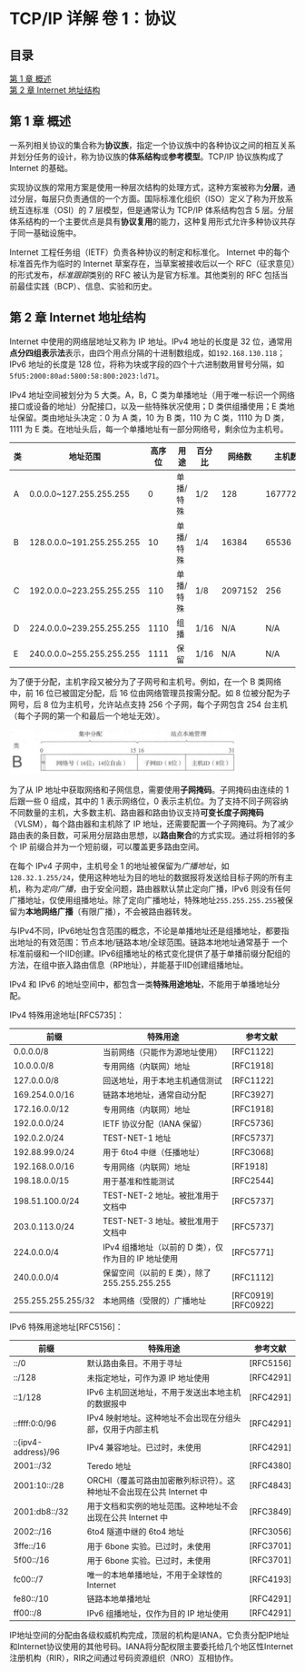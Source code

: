 # TCP/IP 详解 卷 1：协议

## 目录

[第 1 章 概述](#第-1-章-概述)  
[第 2 章 Internet 地址结构](#第-2-章-internet-地址结构)

## 第 1 章 概述

一系列相关协议的集合称为**协议族**，指定一个协议族中的各种协议之间的相互关系并划分任务的设计，称为协议族的**体系结构**或**参考模型**。TCP/IP 协议族构成了 Internet 的基础。

实现协议族的常用方案是使用一种层次结构的处理方式，这种方案被称为**分层**，通过分层，每层只负责通信的一个方面。国际标准化组织（ISO）定义了称为开放系统互连标准（OSI）的 7 层模型，但是通常认为 TCP/IP 体系结构包含 5 层。分层体系结构的一个主要优点是具有**协议复用**的能力，这种复用形式允许多种协议共存于同一基础设施中。

Internet 工程任务组（IETF）负责各种协议的制定和标准化。 Internet 中的每个标准首先作为临时的 Internet 草案存在，当草案被接收后以一个 RFC（征求意见）的形式发布，*标准跟踪*类别的 RFC 被认为是官方标准。其他类别的 RFC 包括当前最佳实践（BCP）、信息、实验和历史。

## 第 2 章 Internet 地址结构

Internet 中使用的网络层地址又称为 IP 地址。IPv4 地址的长度是 32 位，通常用**点分四组表示法**表示，由四个用点分隔的十进制数组成，如`192.168.130.118`；IPv6 地址的长度是 128 位，将称为块或字段的四个十六进制数用冒号分隔，如`5fU5:2000:80ad:5800:58:800:2023:ld71`。

IPv4 地址空间被划分为 5 大类。A，B，C 类为单播地址（用于唯一标识一个网络接口或设备的地址）分配接口，以及一些特殊状况使用；D 类供组播使用；E 类地址保留。类由地址头决定：0 为 A 类，10 为 B 类，110 为 C 类，1110 为 D 类，1111 为 E 类。在地址头后，每一个单播地址有一部分网络号，剩余位为主机号。

| 类  | 地址范围                  | 高序位 | 用途      | 百分比 | 网络数  | 主机数   |
| --- | ------------------------- | ------ | --------- | ------ | ------- | -------- |
| A   | 0.0.0.0~127.255.255.255   | 0      | 单播/特殊 | 1/2    | 128     | 16777216 |
| B   | 128.0.0.0~191.255.255.255 | 10     | 单播/特殊 | 1/4    | 16384   | 65536    |
| C   | 192.0.0.0~223.255.255.255 | 110    | 单播/特殊 | 1/8    | 2097152 | 256      |
| D   | 224.0.0.0~239.255.255.255 | 1110   | 组播      | 1/16   | N/A     | N/A      |
| E   | 240.0.0.0~255.255.255.255 | 1111   | 保留      | 1/16   | N/A     | N/A      |

为了便于分配，主机字段又被分为了子网号和主机号。例如，在一个 B 类网络中，前 16 位已被固定分配，后 16 位由网络管理员按需分配。如 8 位被分配为子网号，后 8 位为主机号，允许站点支持 256 个子网，每个子网包含 254 台主机（每个子网的第一个和最后一个地址无效）。

<img src="img/1-1.png" width=400>

为了从 IP 地址中获取网络和子网信息，需要使用**子网掩码**。子网掩码由连续的 1 后跟一些 0 组成，其中的 1 表示网络位，0 表示主机位。为了支持不同子网容纳不同数量的主机，大多数主机、路由器和路由协议支持**可变长度子网掩码**（VLSM），每个路由器和主机除了 IP 地址，还需要配置一个子网掩码。为了减少路由表的条目数，可采用分层路由思想，以**路由聚合**的方式实现。通过将相邻的多个 IP 前缀合并为一个短前缀，可以覆盖更多路由空间。

在每个 IPv4 子网中，主机号全 1 的地址被保留为*广播地址*，如`128.32.1.255/24`，使用这种地址为目的地址的数据报将发送给目标子网的所有主机，称为*定向广播*，由于安全问题，路由器默认禁止定向广播，IPv6 则没有任何广播地址，仅使用组播地址。除了定向广播地址，特殊地址`255.255.255.255`被保留为**本地网络广播**（有限广播），不会被路由器转发。

与IPv4不同，IPv6地址包含范围的概念，不论是单播地址还是组播地址，都要指出地址的有效范围：节点本地/链路本地/全球范围。链路本地地址通常基于 一个标准前缀和一个IID创建。IPv6组播地址的格式变化提供了基于单播前缀分配组的方法，在组中嵌入路由信息（RP地址），并能基于IID创建组播地址。

IPv4 和 IPv6 的地址空间中，都包含一类**特殊用途地址**，不能用于单播地址分配。

IPv4 特殊用途地址[RFC5735]：

| 前缀               | 特殊用途                                             | 参考文献           |
| ------------------ | ---------------------------------------------------- | ------------------ |
| 0.0.0.0/8          | 当前网络（只能作为源地址使用）                       | [RFC1122]          |
| 10.0.0.0/8         | 专用网络（内联网）地址                               | [RFC1918]          |
| 127.0.0.0/8        | 回送地址，用于本地主机通信测试                       | [RFC1122]          |
| 169.254.0.0/16     | 链路本地地址，通常自动分配                           | [RFC3927]          |
| 172.16.0.0/12      | 专用网络（内联网）地址                               | [RFC1918]          |
| 192.0.0.0/24       | IETF 协议分配（IANA 保留）                           | [RFC5736]          |
| 192.0.2.0/24       | TEST-NET-1 地址                                      | [RFC5737]          |
| 192.88.99.0/24     | 用于 6to4 中继（任播地址）                           | [RFC3068]          |
| 192.168.0.0/16     | 专用网络（内联网）地址                               | [RF1918]           |
| 198.18.0.0/15      | 用于基准和性能测试                                   | [RFC2544]          |
| 198.51.100.0/24    | TEST-NET-2 地址。被批准用于文档中                    | [RFC5737]          |
| 203.0.113.0/24     | TEST-NET-3 地址。被批准用于文档中                    | [RFC5737]          |
| 224.0.0.0/4        | IPv4 组播地址（以前的 D 类），仅作为目的 IP 地址使用 | [RFC5771]          |
| 240.0.0.0/4        | 保留空间（以前的 E 类），除了 255.255.255.255        | [RFC1112]          |
| 255.255.255.255/32 | 本地网络（受限的）广播地址                           | [RFC0919][RFC0922] |

IPv6 特殊用途地址[RFC5156]：

| 前缀                | 特殊用途                                                              | 参考文献  |
| ------------------- | --------------------------------------------------------------------- | --------- |
| ::/0                | 默认路由条目。不用于寻址                                              | [RFC5156] |
| ::/128              | 未指定地址，可作为源 IP 地址使用                                      | [RFC4291] |
| ::1/128             | IPv6 主机回送地址，不用于发送出本地主机的数据报中                     | [RFC4291] |
| ::ffff:0:0/96       | IPv4 映射地址。这种地址不会出现在分组头部，仅用于内部主机             | [RFC4291] |
| ::{ipv4-address}/96 | IPv4 兼容地址。已过时，未使用                                         | [RFC4291] |
| 2001::/32           | Teredo 地址                                                           | [RFC4380] |
| 2001:10::/28        | ORCHI（覆盖可路由加密散列标识符）。这种地址不会出现在公共 Internet 中 | [RFC4843] |
| 2001:db8::/32       | 用于文档和实例的地址范围。这种地址不会出现在公共 Internet 中          | [RFC3849] |
| 2002::/16           | 6to4 隧道中继的 6to4 地址                                             | [RFC3056] |
| 3ffe::/16           | 用于 6bone 实验。已过时，未使用                                       | [RFC3701] |
| 5f00::/16           | 用于 6bone 实验。已过时，未使用                                       | [RFC3701] |
| fc00::/7            | 唯一的本地单播地址，不用于全球性的 Internet                           | [RFC4193] |
| fe80::/10           | 链路本地单播地址                                                      | [RFC4291] |
| ff00::/8            | IPv6 组播地址，仅作为目的 IP 地址使用                                 | [RFC4291] |

IP地址空间的分配由各级权威机构完成，顶层的机构是IANA，它负责分配IP地址和Internet协议使用的其他号码。IANA将分配权限主要委托给几个地区性Internet注册机构（RIR），RIR之间通过号码资源组织（NRO）互相协作。
